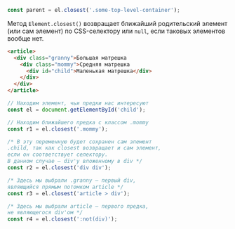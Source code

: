 ```javascript
const parent = el.closest('.some-top-level-container');
```

Метод `Element.closest()` возвращает ближайший родительский элемент (или сам элемент) по CSS-селектору или `null`, если таковых элементов вообще нет.

```html
<article>
  <div class="granny">Большая матрешка
    <div class="mommy">Средняя матрешка
      <div id="child">Маленькая матрешка</div>
    </div>
  </div>
</article>
```

```javascript
// Находим элемент, чьи предки нас интересуют
const el = document.getElementById('child');

// Находим ближайшего предка с классом .mommy
const r1 = el.closest('.mommy');

/* В эту переменную будет сохранен сам элемент
.child, так как closest возвращает и сам элемент,
если он соответствует селектору.
В данном случае — div'у вложенному в div */
const r2 = el.closest('div div');

/* Здесь мы выбрали .granny — первый div,
являющийся прямым потомком article */
const r3 = el.closest('article > div');

/* Здесь мы выбрали article — первого предка,
не являющегося div'ом */
const r4 = el.closest(':not(div)');
```
